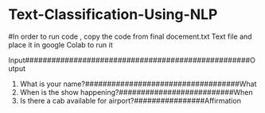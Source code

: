 # Text-Classification-Using-NLP

#In order to run code , copy the code from final docement.txt Text file and place it in google Colab to run it

Input###################################################Output
1. What is your name?###################################What
2. When is the show happening?##########################When
3. Is there a cab available for airport?################Affirmation
